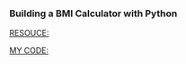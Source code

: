 ### Building a BMI Calculator with Python
[RESOUCE: ](https://youtu.be/ey1VNjU0YbM)

[MY CODE: ](https://github.com/lvbaotram/ProjectPythonYtb/blob/d11753a90ede48751a61c9481de3278a6b2b4361/BMI-Calcucator.py)
